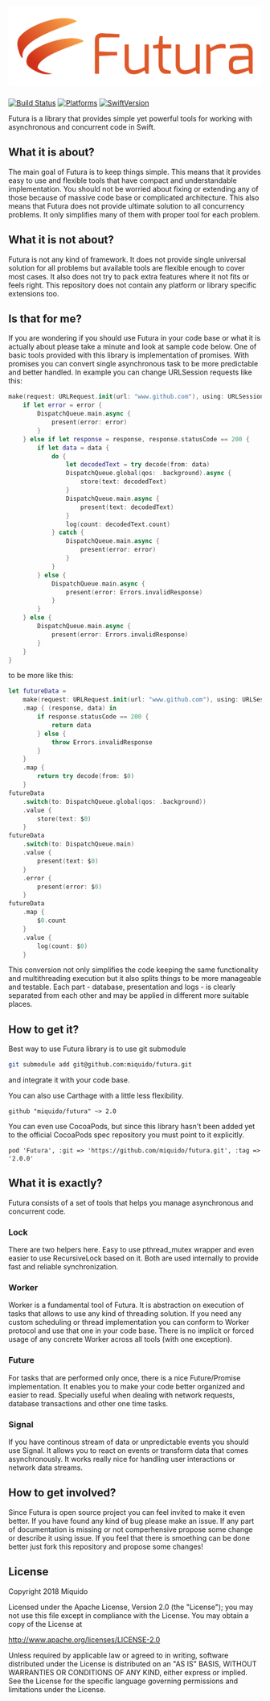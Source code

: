 # [![Futura](logo.png)]()

[![Build Status](https://api.travis-ci.org/miquido/futura.svg?branch=master)](https://travis-ci.org/miquido/futura)
[![Platforms](https://img.shields.io/badge/platform-iOS%20|%20macOS-gray.svg?style=flat)]()
[![SwiftVersion](https://img.shields.io/badge/Swift-4.2-brightgreen.svg)]()

Futura is a library that provides simple yet powerful tools for working with asynchronous and concurrent code in Swift.

## What it is about?

The main goal of Futura is to keep things simple. This means that it provides easy to use and flexible tools that have compact and understandable implementation. You should not be worried about fixing or extending any of those because of massive code base or complicated architecture. This also means that Futura does not provide ultimate solution to all concurrency problems. It only simplifies many of them with proper tool for each problem.

## What it is not about?

Futura is not any kind of framework. It does not provide single universal solution for all problems but available tools are flexible enough to cover most cases. It also does not try to pack extra features where it not fits or feels right. This repository does not contain any platform or library specific extensions too.

## Is that for me?

If you are wondering if you should use Futura in your code base or what it is actually about please take a minute and look at sample code below. One of basic tools provided with this library is implementation of promises. With promises you can convert single asynchronous task to be more predictable and better handled. In example you can change URLSession requests like this:
``` swift
make(request: URLRequest.init(url: "www.github.com"), using: URLSession.shared) { (data, response, error) in
    if let error = error {
        DispatchQueue.main.async {
            present(error: error)
        }
    } else if let response = response, response.statusCode == 200 {
        if let data = data {
            do {
                let decodedText = try decode(from: data)
                DispatchQueue.global(qos: .background).async {
                    store(text: decodedText)
                }
                DispatchQueue.main.async {
                    present(text: decodedText)
                }
                log(count: decodedText.count)
            } catch {
                DispatchQueue.main.async {
                    present(error: error)
                }
            }
        } else {
            DispatchQueue.main.async {
                present(error: Errors.invalidResponse)
            }
        }
    } else {
        DispatchQueue.main.async {
            present(error: Errors.invalidResponse)
        }
    }
}
```
to be more like this:
``` swift
let futureData = 
    make(request: URLRequest.init(url: "www.github.com"), using: URLSession.shared)
    .map { (response, data) in
        if response.statusCode == 200 {
            return data
        } else {
            throw Errors.invalidResponse
        }
    }
    .map {
        return try decode(from: $0)
    }
futureData
    .switch(to: DispatchQueue.global(qos: .background))
    .value {
        store(text: $0)
    }
futureData
    .switch(to: DispatchQueue.main)
    .value {
        present(text: $0)
    }
    .error {
        present(error: $0)
    }
futureData
    .map {
        $0.count
    }
    .value {
        log(count: $0)
    }
```
This conversion not only simplifies the code keeping the same functionality and multithreading execution but it also splits things to be more manageable and testable. Each part - database, presentation and logs - is clearly separated from each other and may be applied in different more suitable places.

## How to get it?

Best way to use Futura library is to use git submodule
``` bash
git submodule add git@github.com:miquido/futura.git
```
and integrate it with your code base.

You can also use Carthage with a little less flexibility.
```
github "miquido/futura" ~> 2.0
```

You can even use CocoaPods, but since this library hasn't been added yet to the official CocoaPods spec repository you must point to it explicitly.
```
pod 'Futura', :git => 'https://github.com/miquido/futura.git', :tag => '2.0.0'
```
 
## What it is exactly?

Futura consists of a set of tools that helps you manage asynchronous and concurrent code.

### Lock

There are two helpers here. Easy to use pthread_mutex wrapper and even easier to use RecursiveLock based on it. Both are used internally to provide fast and reliable synchronization.

### Worker

Worker is a fundamental tool of Futura. It is abstraction on execution of tasks that allows to use any kind of threading solution. If you need any custom scheduling or thread implementation you can conform to Worker protocol and use that one in your code base. There is no implicit or forced usage of any concrete Worker across all tools (with one exception).

### Future

For tasks that are performed only once, there is a nice Future/Promise implementation. It enables you to make your code better organized and easier to read. Specially useful when dealing with network requests, database transactions and other one time tasks.

### Signal

If you have continous stream of data or unpredictable events you should use Signal. It allows you to react on events or transform data that comes asynchronously. It works really nice for handling user interactions or network data streams.


## How to get involved?

Since Futura is open source project you can feel invited to make it even better. If you have found any kind of bug please make an issue. If any part of documentation is missing or not comperhensive propose some change or describe it using issue. If you feel that there is smoething can be done better just fork this repository and propose some changes!

## License

Copyright 2018 Miquido

Licensed under the Apache License, Version 2.0 (the "License");
you may not use this file except in compliance with the License.
You may obtain a copy of the License at

http://www.apache.org/licenses/LICENSE-2.0

Unless required by applicable law or agreed to in writing, software
distributed under the License is distributed on an "AS IS" BASIS,
WITHOUT WARRANTIES OR CONDITIONS OF ANY KIND, either express or implied.
See the License for the specific language governing permissions and
limitations under the License.
